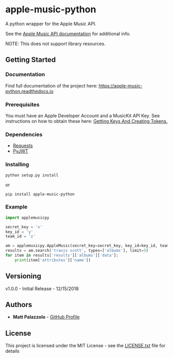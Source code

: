 # apple-music-python

A python wrapper for the Apple Music API. 

See the [Apple Music API documentation](https://developer.apple.com/documentation/applemusicapi/about_the_apple_music_api) for additional info.

NOTE: This does not support library resources.

## Getting Started

### Documentation
Find full documentation of the project here:
https://apple-music-python.readthedocs.io

### Prerequisites

You must have an Apple Developer Account and a MusicKit API Key. See instructions on how to obtain these here: [Getting Keys And Creating Tokens.](https://developer.apple.com/documentation/applemusicapi/getting_keys_and_creating_tokens)

### Dependencies

- [Requests](https://github.com/requests/requests) 
- [PyJWT](https://github.com/jpadilla/pyjwt)

### Installing

```
python setup.py install
```

or

```
pip install apple-music-python
```

### Example

```python
import applemusicpy

secret_key = 'x'
key_id = 'y'
team_id = 'z'

am = applemusicpy.AppleMusic(secret_key=secret_key, key_id=key_id, team_id=team_id)
results = am.search('travis scott', types=['albums'], limit=5)
for item in results['results']['albums']['data']:
    print(item['attributes']['name'])
```

## Versioning

v1.0.0 - Initial Release - 12/15/2018

## Authors

* **Matt Palazzolo** - [GitHub Profile](https://github.com/mpalazzolo)

## License

This project is licensed under the MIT License - see the [LICENSE.txt](LICENSE.txt) file for details


